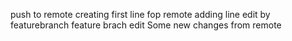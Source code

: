 push to remote
creating first line fop remote adding 
line edit by featurebranch
feature brach edit
Some new changes from remote
